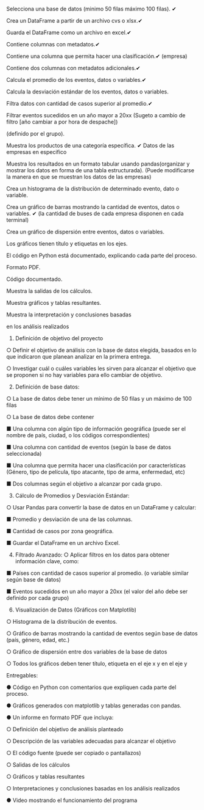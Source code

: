 Selecciona una base de datos (minimo 50 filas máximo 100 filas). ✔

Crea un DataFrame a partir de un archivo cvs o xlsx.✔

Guarda el DataFrame como un archivo en excel.✔

Contiene columnas con metadatos.✔

Contiene una columna que permita hacer una clasificación.✔ (empresa)

Contiene dos columnas con metadatos adicionales.✔

Calcula el promedio de los eventos, datos o variables.✔ 

Calcula la desviación estándar de los eventos, datos o variables.

Filtra datos con cantidad de casos superior al promedio.✔

Filtrar eventos sucedidos en un año mayor a 20xx (Sugeto a cambio de filtro [año cambiar a por hora de despache])

(definido por el grupo).

Muestra los productos de una categoría específica. ✔ Datos de las empresas en especifico

Muestra los resultados en un formato tabular usando pandas(organizar y mostrar los datos en forma de una tabla estructurada). (Puede modificarse la manera en que se muestran los datos de las empresas)

Crea un histograma de la distribución de determinado evento, dato o variable.

Crea un gráfico de barras mostrando la cantidad de eventos, datos o variables. ✔ (la cantidad de buses de cada empresa disponen en cada terminal)

Crea un gráfico de dispersión entre eventos, datos o variables.

Los gráficos tienen título y etiquetas en los ejes.

El código en Python está documentado, explicando cada parte del proceso.

Formato PDF.

Código documentado.

Muestra la salidas de los cálculos.

Muestra gráficos y tablas resultantes.

Muestra la interpretación y conclusiones basadas

en los análisis realizados

1. Definición de objetivo del proyecto
 
 ○ Definir el objetivo de análisis con la base de datos elegida, basados en lo que
 indicaron que planean analizar en la primera entrega.
 
 ○ Investigar cuál o cuáles variables les sirven para alcanzar el objetivo que se
 proponen si no hay variables para ello cambiar de objetivo.
 
2. Definición de base datos:
 
 ○ La base de datos debe tener un mínimo de 50 filas y un máximo de 100 filas

 ○ La base de datos debe contener
  
  ■ Una columna con algún tipo de información geográfica (puede ser el
  nombre de país, ciudad, o los códigos correspondientes)
  
  ■ Una columna con cantidad de eventos (según la base de datos
  seleccionada)
  
  ■ Una columna que permita hacer una clasificación por características
  (Género, tipo de película, tipo atacante, tipo de arma, enfermedad,
  etc)
  
  ■ Dos columnas según el objetivo a alcanzar por cada grupo.

3. Cálculo de Promedios y Desviación Estándar:

 ○ Usar Pandas para convertir la base de datos en un DataFrame y calcular:
 
  ■ Promedio y desviación de una de las columnas.
  
  ■ Cantidad de casos por zona geográfica.
  
  ■ Guardar el DataFrame en un archivo Excel.

4. Filtrado Avanzado:
 ○ Aplicar filtros en los datos para obtener información clave, como:

  ■ Países con cantidad de casos superior al promedio. (o variable similar
  según base de datos)
  
  ■ Eventos sucedidos en un año mayor a 20xx (el valor del año debe ser
  definido por cada grupo)

6. Visualización de Datos (Gráficos con Matplotlib)
 
 ○ Histograma de la distribución de eventos.
 
 ○ Gráfico de barras mostrando la cantidad de eventos según base de datos
 (país, género, edad, etc.)
 
 ○ Gráfico de dispersión entre dos variables de la base de datos
 
 ○ Todos los gráficos deben tener título, etiqueta en el eje x y en el eje y


Entregables:

 ● Código en Python con comentarios que expliquen cada parte del proceso.
 
 ● Gráficos generados con matplotlib y tablas generadas con pandas.
 
 ● Un informe en formato PDF que incluya:
 
  ○ Definición del objetivo de análisis planteado
  
  ○ Descripción de las variables adecuadas para alcanzar el objetivo
  
  ○ El código fuente (puede ser copiado o pantallazos)

  ○ Salidas de los cálculos
  
  ○ Gráficos y tablas resultantes
  
  ○ Interpretaciones y conclusiones basadas en los análisis realizados
  
 ● Video mostrando el funcionamiento del programa



